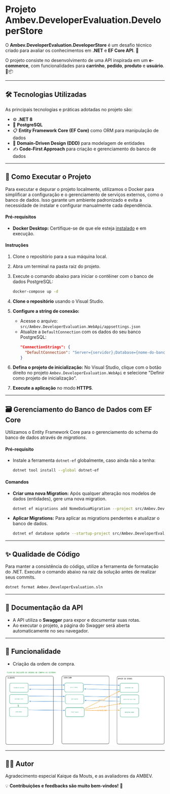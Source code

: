 # Projeto Ambev.DeveloperEvaluation.DeveloperStore

O **Ambev.DeveloperEvaluation.DeveloperStore** é um desafio técnico criado para avaliar os conhecimentos em **.NET** e **EF Core API**. 🎯

O projeto consiste no desenvolvimento de uma API inspirada em um **e-commerce**, com funcionalidades para **carrinho**, **pedido**, **produto** e **usuário**. 🛒📦

---

## 🛠️ Tecnologias Utilizadas

As principais tecnologias e práticas adotadas no projeto são:

- ⚙️ **.NET 8**
- 🐘 **PostgreSQL**
- 📋 **Entity Framework Core (EF Core)** como ORM para manipulação de dados
- 🧩 **Domain-Driven Design (DDD)** para modelagem de entidades
- ✍️ **Code-First Approach** para criação e gerenciamento do banco de dados

---

## 🚀 Como Executar o Projeto

Para executar e depurar o projeto localmente, utilizamos o Docker para simplificar a configuração e o gerenciamento de serviços externos, como o banco de dados. Isso garante um ambiente padronizado e evita a necessidade de instalar e configurar manualmente cada dependência.

#### **Pré-requisitos**

- **Docker Desktop:** Certifique-se de que ele esteja [instalado](https://www.docker.com/products/docker-desktop/) e em execução.

#### **Instruções**

1. Clone o repositório para a sua máquina local.
2. Abra um terminal na pasta raiz do projeto.
3. Execute o comando abaixo para iniciar o contêiner com o banco de dados PostgreSQL:

   ```bash
   docker-compose up -d
   ```

4. **Clone o repositório** usando o Visual Studio.
5. **Configure a string de conexão:**
   - Acesse o arquivo: `src/Ambev.DeveloperEvaluation.WebApi/appsettings.json`
   - Atualize a `DefaultConnection` com os dados do seu banco PostgreSQL:
     ```json
     "ConnectionStrings": {
       "DefaultConnection": "Server={servidor};Database={nome-do-banco};User Id={usuario};Password={senha};TrustServerCertificate=True"
     }
     ```
6. **Defina o projeto de inicialização:** No Visual Studio, clique com o botão direito no projeto `Ambev.DeveloperEvaluation.WebApi` e selecione "Definir como projeto de inicialização".
7. **Execute a aplicação** no modo **HTTPS**.

---

## 🗃️ Gerenciamento do Banco de Dados com EF Core

Utilizamos o Entity Framework Core para o gerenciamento do schema do banco de dados através de _migrations_.

#### **Pré-requisito**

- Instale a ferramenta `dotnet-ef` globalmente, caso ainda não a tenha:
  ```bash
  dotnet tool install --global dotnet-ef
  ```

#### **Comandos**

- **Criar uma nova Migration:** Após qualquer alteração nos modelos de dados (entidades), gere uma nova migration.

  ```bash
  dotnet ef migrations add NomeDaSuaMigration --project src/Ambev.DeveloperEvaluation.ORM --startup-project src/Ambev.DeveloperEvaluation.WebApi
  ```

- **Aplicar Migrations:** Para aplicar as migrations pendentes e atualizar o banco de dados.
  ```bash
  dotnet ef database update --startup-project src/Ambev.DeveloperEvaluation.WebApi
  ```

---

## ✨ Qualidade de Código

Para manter a consistência do código, utilize a ferramenta de formatação do .NET. Execute o comando abaixo na raiz da solução antes de realizar seus commits.

```bash
dotnet format Ambev.DeveloperEvaluation.sln
```

---

## 📖 Documentação da API

- A API utiliza o **Swagger** para expor e documentar suas rotas.
- Ao executar o projeto, a página do Swagger será aberta automaticamente no seu navegador.

---

## 📖 Funcionalidade

- Criação da ordem de compra.

![Fluxo](./.docs/fluxo.png)

---

## 👨‍💻 Autor

Agradecimento especial Kaique da Mouts, e as avaliadores da AMBEV.

💡 **Contribuições e feedbacks são muito bem-vindos!** 🚀
